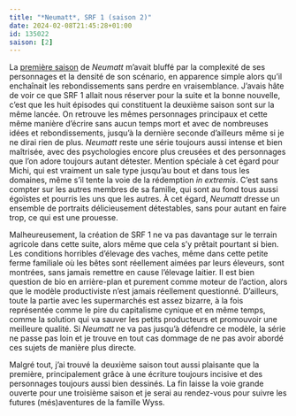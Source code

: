 ```yaml
---
title: "*Neumatt*, SRF 1 (saison 2)"
date: 2024-02-08T21:45:28+01:00
id: 135022 
saison: [2]
---
```


La [première saison](https://nicolasfurno.fr/serie/neumatt-srf-1/) de *Neumatt* m’avait bluffé par la complexité de ses personnages et la densité de son scénario, en apparence simple alors qu’il enchaînait les rebondissements sans perdre en vraisemblance. J’avais hâte de voir ce que SRF 1 allait nous réserver pour la suite et la bonne nouvelle, c’est que les huit épisodes qui constituent la deuxième saison sont sur la même lancée. On retrouve les mêmes personnages principaux et cette même manière d’écrire sans aucun temps mort et avec de nombreuses idées et rebondissements, jusqu’à la dernière seconde d’ailleurs même si je ne dirai rien de plus. *Neumatt* reste une série toujours aussi intense et bien maîtrisée, avec des psychologies encore plus creusées et des personnages que l’on adore toujours autant détester. Mention spéciale à cet égard pour Michi, qui est vraiment un sale type jusqu’au bout et dans tous les domaines, même s’il tente la voie de la rédemption *in extremis*. C’est sans compter sur les autres membres de sa famille, qui sont au fond tous aussi égoïstes et pourris les uns que les autres. À cet égard, *Neumatt* dresse un ensemble de portraits délicieusement détestables, sans pour autant en faire trop, ce qui est une prouesse.

Malheureusement, la création de SRF 1 ne va pas davantage sur le terrain agricole dans cette suite, alors même que cela s’y prêtait pourtant si bien. Les conditions horribles d’élevage des vaches, même dans cette petite ferme familiale où les bêtes sont réellement aimées par leurs éleveurs, sont montrées, sans jamais remettre en cause l’élevage laitier. Il est bien question de bio en arrière-plan et purement comme moteur de l’action, alors que le modèle productiviste n’est jamais réellement questionné. D’ailleurs, toute la partie avec les supermarchés est assez bizarre, à la fois représentée comme le pire du capitalisme cynique et en même temps, comme la solution qui va sauver les petits producteurs et promouvoir une meilleure qualité. Si *Neumatt* ne va pas jusqu’à défendre ce modèle, la série ne passe pas loin et je trouve en tout cas dommage de ne pas avoir abordé ces sujets de manière plus directe. 

Malgré tout, j’ai trouvé la deuxième saison tout aussi plaisante que la première, principalement grâce à une écriture toujours incisive et des personnages toujours aussi bien dessinés. La fin laisse la voie grande ouverte pour une troisième saison et je serai au rendez-vous pour suivre les futures (més)aventures de la famille Wyss.


